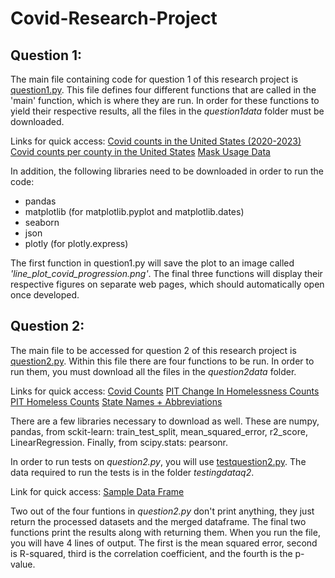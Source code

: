 # Covid-Research-Project

## Question 1:
The main file containing code for question 1 of this research project is [question1.py](question1.py). This file defines four different functions that are called in the 'main' function, which is where they are run. In order for these functions to yield their respective results, all the files in the *question1data* folder must be downloaded.

Links for quick access:
[Covid counts in the United States (2020-2023)](question1data/us.csv)
[Covid counts per county in the United States](https://github.com/nytimes/covid-19-data/blob/master/us-counties-2020.csv)
[Mask Usage Data](question1data/mask_use.csv)

In addition, the following libraries need to be downloaded in order to run the code:
- pandas
- matplotlib (for matplotlib.pyplot and matplotlib.dates)
- seaborn
- json
- plotly (for plotly.express)

The first function in question1.py will save the plot to an image called _'line_plot_covid_progression.png'_. The final three functions will display their respective figures on separate web pages, which should automatically open once developed.

## Question 2:
The main file to be accessed for question 2 of this research project is [question2.py](question2.py). Within this file there are four functions to be run. In order to run them, you must download all the files in the *question2data* folder. 

Links for quick access:
[Covid Counts](question2data/us-states.csv)
[PIT Change In Homelessness Counts](question2data/changeinhomelessness.csv)
[PIT Homeless Counts](question2data/PITcountsbystate.csv)
[State Names + Abbreviations](question2data/mapping.csv)

There are a few libraries necessary to download as well. These are numpy, pandas, from sckit-learn: train_test_split, mean_squared_error, r2_score, LinearRegression. Finally, from scipy.stats: pearsonr.

In order to run tests on *question2.py*, you will use [testquestion2.py](testquestion2.py). The data required to run the tests is in the folder *testingdataq2*. 

Link for quick access:
[Sample Data Frame](testingdataq2/sampledataframe.py)

Two out of the four funtions in *question2.py* don't print anything, they just return the processed datasets and the merged dataframe. The final two functions print the results along with returning them. When you run the file, you will have 4 lines of output. The first is the mean squared error, second is R-squared, third is the correlation coefficient, and the fourth is the p-value.

